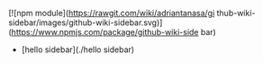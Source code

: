 [![npm module\](https://rawgit.com/wiki/adriantanasa/gi thub-wiki-sidebar/images/github-wiki-sidebar.svg)](https://www.npmjs.com/package/github-wiki-side bar)

  * [hello sidebar](./hello sidebar)


[//]: # (generated by https://www.npmjs.com/package/github-wiki-sidebar)
